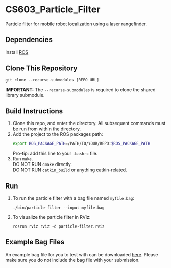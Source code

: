 # CS603_Particle_Filter
Particle filter for mobile robot localization using a laser rangefinder.

## Dependencies
Install [ROS](http://wiki.ros.org/ROS/Installation)

## Clone This Repository
   ```
   git clone --recurse-submodules [REPO URL]
   ```
   **IMPORTANT:** The `--recurse-submodules` is required to clone the shared
   library submodule.

## Build Instructions
1. Clone this repo, and enter the directory. 
   All subsequent commands must be run from within the directory.
1. Add the project to the ROS packages path:
   ```bash
   export ROS_PACKAGE_PATH=/PATH/TO/YOUR/REPO:$ROS_PACKAGE_PATH
   ```
   Pro-tip: add this line to your `.bashrc` file.
1. Run `make`.  
   DO NOT RUN `cmake` directly.  
   DO NOT RUN `catkin_build` or anything catkin-related.  
   
## Run 
1. To run the particle filter with a bag file named `myfile.bag`:
   ```
   ./bin/particle-filter --input myfile.bag
   ```
1. To visualize the particle filter in RViz:
   ```
   rosrun rviz rviz -d particle-filter.rviz
   ```

## Example Bag Files
An example bag file for you to test with can be downloaded [here](https://drive.google.com/file/d/1kV19baRDWPyfWqOiFUMmgpJGSMssmtAm/view?usp=sharing). Please make sure you do not include the bag file with your submission.
